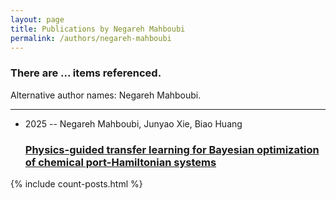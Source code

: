 ```yaml
---
layout: page
title: Publications by Negareh Mahboubi
permalink: /authors/negareh-mahboubi
---
```


<h3 id="number-posts">There are ... items referenced.</h3>
<p id='info-authors'>Alternative author names: Negareh Mahboubi.</p>
<hr />
<ul class="post-list">
<li><span class='post-meta'>2025 -- Negareh Mahboubi, Junyao Xie, Biao Huang</span><h3><a class='post-link' href="{{ site.baseurl }}/physics-guided-transfer-learning-for-bayesian-optimization-of-chemical-port-hamiltonian-systems">Physics-guided transfer learning for Bayesian optimization of chemical port-Hamiltonian systems</a></h3></li>

</ul>
{% include count-posts.html %}
